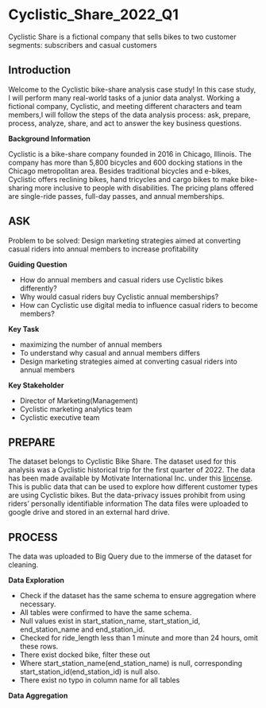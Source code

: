 # Cyclistic_Share_2022_Q1
Cyclistic Share is a fictional company that sells bikes to two customer segments: subscribers and casual customers

## Introduction
Welcome to the Cyclistic bike-share analysis case study! In this case study, I will perform many real-world tasks of a junior data
analyst. Working a fictional company, Cyclistic, and meeting different characters and team members,I will follow the steps of the data analysis process: ask, prepare, process, analyze, share, and act to answer the
key business questions.

**Background Information**

Cyclistic is a bike-share company founded in 2016 in Chicago, Illinois. The company has more than 5,800 bicycles and 600 docking stations in the Chicago metropolitan area. Besides traditional bicycles and e-bikes, Cyclistic offers reclining bikes, hand tricycles and cargo bikes to make bike-sharing more inclusive to people with disabilities. The pricing plans offered are single-ride passes, full-day passes, and annual memberships.

## ASK
Problem to be solved: Design marketing strategies aimed at converting casual riders into annual members to increase profitability

**Guiding Question**


<ul>
  <li>How do annual members and casual riders use Cyclistic bikes differently?
</li>
  <li>Why would casual riders buy Cyclistic annual memberships? 
</li>
  <li>How can Cyclistic use digital media to influence casual riders to become members?
</li>
</ul>

**Key Task**
<ul>
  <li>maximizing the number of annual members
</li>
  <li>To understand why casual and annual members differs
</li>
  <li>Design marketing strategies aimed at converting casual riders into annual members</li>
</ul>

**Key Stakeholder**
<ul>
  <li>Director of Marketing(Management)
</li>
  <li>Cyclistic marketing analytics team
</li>
  <li>Cyclistic executive team
</li>
</ul>

## PREPARE
The dataset belongs to Cyclistic Bike Share. The dataset used for this analysis was a Cyclistic historical trip for the first quarter of 2022. The data has been made available by Motivate International Inc. under this <a href="https://www.divvybikes.com/data-license-agreement" color="blue">lincense</a>. This is public data that can be used to explore how different customer types are using Cyclistic bikes. But the data-privacy issues prohibit from using riders’ personally identifiable information
The data files were uploaded to google drive and stored in an external hard drive.

## PROCESS
The data was uploaded to Big Query due to the immerse of the dataset for cleaning. 

**Data Exploration**
<ul>
  <li>Check if the dataset has the same schema to ensure aggregation where necessary. </li>
  <li>All tables were confirmed to have the same schema.
</li>
  <li>Null values exist in start_station_name, start_station_id, end_station_name and end_station_id.
</li>
  <li>Checked for ride_length less than 1 minute and more than 24 hours, omit these rows.
</li>
  <li>There exist docked bike, filter these out
</li>
  <li>Where start_station_name(end_station_name) is null, corresponding start_station_id(end_station_id) is null also.
</li>
  <li>There exist no typo in column name for all tables
</li>
</ul>

**Data Aggregation**








